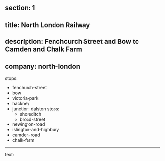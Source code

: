 section: 1
----
title: North London Railway
----
description: Fenchcurch Street and Bow to Camden and Chalk Farm
----
company: north-london
----
stops:
- fenchurch-street
- bow
- victoria-park
- hackney
- junction: dalston
  stops:
    - shoreditch
    - broad-street
- newington-road
- islington-and-highbury
- camden-road
- chalk-farm
----
text: &#32;
